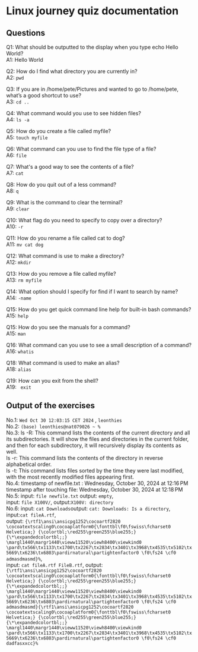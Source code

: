 # Linux journey quiz documentation

## Questions

Q1: What should be outputted to the display when you type echo Hello World?                   
A1: Hello World

Q2: How do I find what directory you are currently in?                          
A2: ```pwd```

Q3: If you are in /home/pete/Pictures and wanted to go to /home/pete, what’s a good shortcut to use?   
A3: ```cd ..```

Q4: What command would you use to see hidden files?                                      
A4: ```ls -a```

Q5: How do you create a file called myfile?                                                      
A5: ```touch myfile```

Q6: What command can you use to find the file type of a file?                                     
A6: ```file```

Q7: What's a good way to see the contents of a file?                                               
A7: ```cat```

Q8: How do you quit out of a less command?                                                      
A8: ```q```

Q9: What is the command to clear the terminal?                                                     
A9: ```clear```  

Q10: What flag do you need to specify to copy over a directory?                                   
A10: ```-r```

Q11: How do you rename a file called cat to dog?                                                    
A11: ```mv cat dog```

Q12: What command is use to make a directory?                                                   
A12: ```mkdir```

Q13: How do you remove a file called myfile?                                                      
A13: ```rm myfile```

Q14: What option should I specify for find if I want to search by name?                           
A14: ```-name```

Q15: How do you get quick command line help for built-in bash commands?                               
A15: ```help```

Q15: How do you see the manuals for a command?                                                        
A15: ```man```

Q16: What command can you use to see a small description of a command?                               
A16: ```whatis```

Q18: What command is used to make an alias?                                                           
A18: ```alias```

Q19: How can you exit from the shell?                                                                
A19: ```  exit ```

## Output of the exercises

No.1: ```Wed Oct 30 12:03:15 CET 2024``` , ```leonthies```                                           
No.2: ```(base) leonthies@nat079026 ~ % ```                                                     
No.3:  ls -R: This command lists the contents of the current directory and all its subdirectories. It will show the files and directories in the current folder, and then for each subdirectory, it will recursively display its contents as well.     <br>                                              ls -r: This command lists the contents of the directory in reverse alphabetical order. <br>
ls -t: This command lists files sorted by the time they were last modified, with the most recently modified files appearing first. <br>
No.4: timestamp of newfile.txt : Wednesday, October 30, 2024 at 12:16 PM    <br> 
      timestamp after touching file: Wednesday, October 30, 2024 at 12:18 PM <br>
No.5: input: ```file newfile.txt``` output: ```empty```, <br> input: ```file X100V/```, output:```X100V: directory``` <br>
No.6: input: ```cat Downloads```output: ```cat: Downloads: Is a directory```,<br> input:```cat fileA.rtf```,  
output: ```{\rtf1\ansi\ansicpg1252\cocoartf2820
\cocoatextscaling0\cocoaplatform0{\fonttbl\f0\fswiss\fcharset0 Helvetica;}
{\colortbl;\red255\green255\blue255;}
{\*\expandedcolortbl;;}
\margl1440\margr1440\vieww11520\viewh8400\viewkind0
\pard\tx566\tx1133\tx1700\tx2267\tx2834\tx3401\tx3968\tx4535\tx5102\tx5669\tx6236\tx6803\pardirnatural\partightenfactor0
\f0\fs24 \cf0 admasdmasmd}%```, <br> input: ```cat fileA.rtf FileB.rtf```, output: ```{\rtf1\ansi\ansicpg1252\cocoartf2820
\cocoatextscaling0\cocoaplatform0{\fonttbl\f0\fswiss\fcharset0 Helvetica;}
{\colortbl;\red255\green255\blue255;}
{\*\expandedcolortbl;;}
\margl1440\margr1440\vieww11520\viewh8400\viewkind0
\pard\tx566\tx1133\tx1700\tx2267\tx2834\tx3401\tx3968\tx4535\tx5102\tx5669\tx6236\tx6803\pardirnatural\partightenfactor0
\f0\fs24 \cf0 admasdmasmd}{\rtf1\ansi\ansicpg1252\cocoartf2820
\cocoatextscaling0\cocoaplatform0{\fonttbl\f0\fswiss\fcharset0 Helvetica;}
{\colortbl;\red255\green255\blue255;}
{\*\expandedcolortbl;;}
\margl1440\margr1440\vieww11520\viewh8400\viewkind0
\pard\tx566\tx1133\tx1700\tx2267\tx2834\tx3401\tx3968\tx4535\tx5102\tx5669\tx6236\tx6803\pardirnatural\partightenfactor0
\f0\fs24 \cf0 dadfasxxcc}%```





